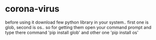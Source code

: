 # corona-virus
before using it download few python library in your system.. first one is glob, second is os.. so for getting them open your command prompt and type there command 'pip install glob' and other one 'pip install os'
